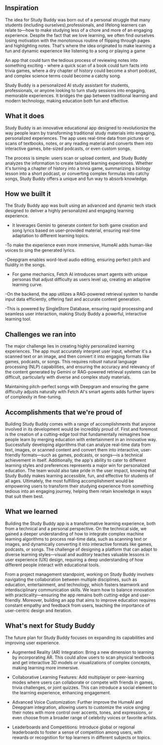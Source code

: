 ## Inspiration

The idea for Study Buddy was born out of a personal struggle that many students (including ourselves),professionals, and lifelong learners can relate to—how to make studying less of a chore and more of an engaging experience. Despite the fact that we love learning, we often find ourselves losing motivation with the monotonous routine of flipping through pages and highlighting notes. That's where the idea originated to make learning a fun and dynamic experience like listening to a song or playing a game

An app that could turn the tedious process of reviewing notes into something exciting - where a quick scan of a book could turn facts into trivia games, where a dry chapter of history could become a short podcast, and complex science terms could become a catchy song.

Study Buddy is a personalized AI study assistant for students, professionals, or anyone looking to turn study sessions into engaging, memorable experiences. It bridges the gap between traditional learning and modern technology, making education both fun and effective.

## What it does

Study Buddy is an innovative educational app designed to revolutionize the way people learn by transforming traditional study materials into engaging, personalized experiences. The app uses real-time data from pictures or scans of textbooks, notes, or any reading material and converts them into interactive games, bite-sized podcasts, or even custom songs.

The process is simple: users scan or upload content, and Study Buddy analyzes the information to create tailored learning experiences. Whether it's turning a chapter of history into a trivia game, summarizing a biology lesson into a short podcast, or converting complex formulas into catchy songs, Study Buddy offers a unique and fun way to absorb knowledge.

## How we built it

The Study Buddy app was built using an advanced and dynamic tech stack designed to deliver a highly personalized and engaging learning experience. 

- It leverages Gemini to generate content for both game creation and song lyrics based on user-provided material, ensuring real-time adaptation to different learning topics. 

-To make the experience even more immersive, HumeAI adds human-like voices to sing the generated lyrics.

-Deepgram enables word-level audio editing, ensuring perfect pitch and fluidity in the songs.

- For game mechanics, Fetch AI introduces smart agents with unique personas that adjust difficulty as users level up, creating an adaptive learning curve. 

-On the backend, the app utilizes a RAG-powered retrieval system to handle input data efficiently, offering fast and accurate content generation. 

-This is powered by SingleStore Database, ensuring rapid processing and seamless user interaction, making Study Buddy a powerful, interactive learning tool.

## Challenges we ran into

The major challenge lies in creating highly personalized learning experiences. The app must accurately interpret user input, whether it's a scanned text or an image, and then convert it into engaging formats like games, podcasts, or songs. This requires robust natural language processing (NLP) capabilities, and ensuring the accuracy and relevancy of the content generated by Gemini or RAG-powered retrieval systems can be difficult, particularly with diverse and complex study materials.

Maintaining pitch-perfect songs with Deepgram and ensuring the game difficulty adjusts naturally with Fetch AI's smart agents adds further layers of complexity in fine-tuning.


## Accomplishments that we're proud of

Building Study Buddy comes with a range of accomplishments that anyone involved in its development would be incredibly proud of. First and foremost is the creation of a cutting-edge tool that fundamentally reimagines how people learn by merging education with entertainment in an innovative way. Successfully developing algorithms that can analyze real-time data from text, images, or scanned content and convert them into interactive, user-friendly formats—such as games, podcasts, or songs—is a technical achievement in itself. Additionally, the app's ability to cater to different learning styles and preferences represents a major win for personalized education. The team would also take pride in the user impact, knowing that Study Buddy makes learning accessible, fun, and effective for students of all ages. Ultimately, the most fulfilling accomplishment would be empowering users to transform their studying experience from something tedious into an engaging journey, helping them retain knowledge in ways that suit them best.

## What we learned

Building the Study Buddy app is a transformative learning experience, both from a technical and a personal perspective. On the technical side, we gained a deeper understanding of how to integrate complex machine learning algorithms to process real-time data, such as scanning text or images, and dynamically converting it into interactive formats like games, podcasts, or songs. The challenge of designing a platform that can adapt to diverse learning styles—visual and auditory teaches valuable lessons in user experience (UX) design, requiring a deep understanding of how different people interact with educational tools.

From a project management standpoint, working on Study Buddy involves navigating the collaboration between multiple disciplines, such as education, entertainment, and technology, which fosters teamwork and interdisciplinary communication skills. We learn how to balance innovation with practicality—ensuring the app remains both cutting-edge and user-friendly. Moreover, building an app that aims to improve education requires constant empathy and feedback from users, teaching the importance of user-centric design and iteration.

## What's next for Study Buddy

The future plan for Study Buddy focuses on expanding its capabilities and improving user experience.

- Augmented Reality (AR) Integration: Bring a new dimension to learning by incorporating AR. This could allow users to scan physical textbooks and get interactive 3D models or visualizations of complex concepts, making learning more immersive.

- Collaborative Learning Features: Add multiplayer or peer-learning modes where users can collaborate or compete with friends in games, trivia challenges, or joint quizzes. This can introduce a social element to the learning experience, enhancing engagement.

- Advanced Voice Customization: Further improve the HumeAI and Deepgram integration, allowing users to customize the voice singing their notes with more control over accents, tones, and expressions, or even choose from a broader range of celebrity voices or favorite artists.

- Leaderboards and Competitions: Introduce global or regional leaderboards to foster a sense of competition among users, with rewards or recognition for top learners in different subjects or topics.
